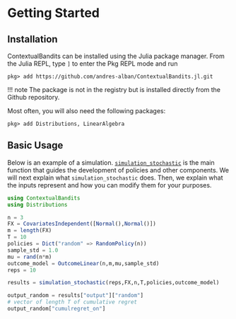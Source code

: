 Getting Started
===============

## Installation

ContextualBandits can be installed using the Julia package manager.
From the Julia REPL, type `]` to enter the Pkg REPL mode and run

```
pkg> add https://github.com/andres-alban/ContextualBandits.jl.git
```

!!! note
    The package is not in the registry but is installed directly from the Github repository.

Most often, you will also need the following packages:
```
pkg> add Distributions, LinearAlgebra
```

## Basic Usage

Below is an example of a simulation. [`simulation_stochastic`](@ref) is the main function that guides the development of policies and other components. We will next explain what `simulation_stochastic` does. Then, we explain what the inputs represent and how you can modify them for your purposes.

```julia
using ContextualBandits
using Distributions

n = 3
FX = CovariatesIndependent([Normal(),Normal()])
m = length(FX)
T = 10
policies = Dict("random" => RandomPolicy(n))
sample_std = 1.0
mu = rand(n*m)
outcome_model = OutcomeLinear(n,m,mu,sample_std)
reps = 10

results = simulation_stochastic(reps,FX,n,T,policies,outcome_model)

output_random = results["output"]["random"]
# vector of length T of cumulative regret
output_random["cumulregret_on"]
```
